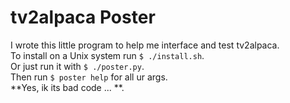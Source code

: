 # tv2alpaca Poster
I wrote this little program to help me interface and test tv2alpaca.  
To install on a Unix system run ```$ ./install.sh```.  
Or just run it with ```$ ./poster.py```.  
Then run ```$ poster help``` for all ur args.  
**Yes, ik its bad code ... **. 
